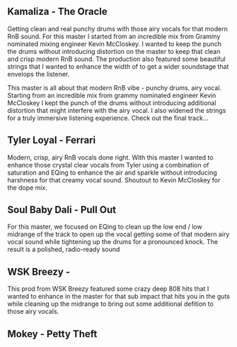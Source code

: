 ## Kamaliza - The Oracle
Getting clean and real punchy drums with those airy vocals for that modern RnB sound. For this master I started from an incredible mix from Grammy nominated mixing engineer Kevin McCloskey. I wanted to keep the punch the drums without introducing distortion on the master to keep that clean and crisp modern RnB sound. The production also featured some beautiful strings that I wanted to enhance the width of to get a wider soundstage that envelops the listener.

This master is all about that modern RnB vibe - punchy drums. airy vocal. Starting from an incredible mix from grammy nominated engineer Kevin McCloskey I kept the punch of the drums without introducing additional distortion that might interfere with the airy vocal. I also widened the strings for a truly immersive listening experience. Check out the final track...
## Tyler Loyal - Ferrari
Modern, crisp, airy RnB vocals done right. With this master I wanted to enhance those crystal clear vocals from Tyler using a combination of saturation and EQing to enhance the air and sparkle without introducing harshness for that creamy vocal sound. Shoutout to Kevin McCloskey for the dope mix.
## Soul Baby Dali - Pull Out
For this master, we focused on EQing to clean up the low end / low midrange of the track to open up the vocal getting some of that modern airy vocal sound while tightening up the drums for a pronounced knock. The result is a polished, radio-ready sound
## WSK Breezy - 
This prod from WSK Breezy featured some crazy deep 808 hits that I wanted to enhance in the master for that sub impact that hits you in the guts while cleaning up the midrange to bring out some additional defition to those airy vocals.
## Mokey - Petty Theft

